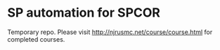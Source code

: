 # SP automation for SPCOR
Temporary repo. Please visit http://njrusmc.net/course/course.html for completed courses.
